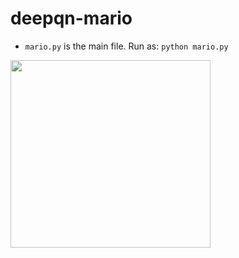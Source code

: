 # deepqn-mario

- `mario.py` is the main file. Run as: `python mario.py`

<img src="demo/SuperMarioBros-1-1-v0-2020-11-23.gif" width="320" height="300">
